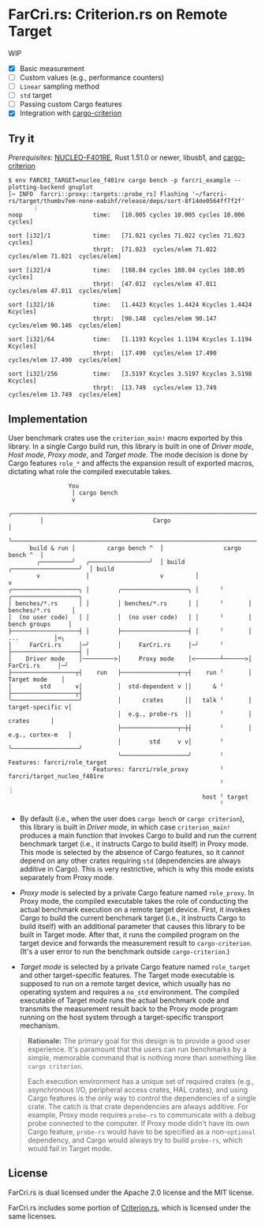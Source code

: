 # FarCri.rs: Criterion.rs on Remote Target

WIP

- [x] Basic measurement
- [ ] Custom values (e.g., performance counters)
- [ ] `Linear` sampling method
- [ ] `std` target
- [ ] Passing custom Cargo features
- [x] Integration with [cargo-criterion]

[cargo-criterion]: https://github.com/bheisler/cargo-criterion

## Try it

*Prerequisites:* [NUCLEO-F401RE], Rust 1.51.0 or newer, libusb1, and [cargo-criterion]

```
$ env FARCRI_TARGET=nucleo_f401re cargo bench -p farcri_example --plotting-backend gnuplot
[⋯ INFO  farcri::proxy::targets::probe_rs] Flashing '⋯/farcri-rs/target/thumbv7em-none-eabihf/release/deps/sort-8f14de0564ff7f2f'
       ⋮
noop                    time:   [10.005 cycles 10.005 cycles 10.006 cycles]

sort [i32]/1            time:   [71.021 cycles 71.022 cycles 71.023 cycles]
                        thrpt:  [71.023  cycles/elem 71.022  cycles/elem 71.021  cycles/elem]

sort [i32]/4            time:   [188.04 cycles 188.04 cycles 188.05 cycles]
                        thrpt:  [47.012  cycles/elem 47.011  cycles/elem 47.011  cycles/elem]

sort [i32]/16           time:   [1.4423 Kcycles 1.4424 Kcycles 1.4424 Kcycles]
                        thrpt:  [90.148  cycles/elem 90.147  cycles/elem 90.146  cycles/elem]

sort [i32]/64           time:   [1.1193 Kcycles 1.1194 Kcycles 1.1194 Kcycles]
                        thrpt:  [17.490  cycles/elem 17.490  cycles/elem 17.490  cycles/elem]

sort [i32]/256          time:   [3.5197 Kcycles 3.5197 Kcycles 3.5198 Kcycles]
                        thrpt:  [13.749  cycles/elem 13.749  cycles/elem 13.749  cycles/elem]
```

[NUCLEO-F401RE]: https://www.st.com/en/evaluation-tools/nucleo-f401re.html
[cargo-criterion]: https://github.com/bheisler/cargo-criterion

## Implementation

User benchmark crates use the `criterion_main!` macro exported by this library. In a single Cargo build run, this library is built in one of *Driver mode*, *Host mode*, *Proxy mode*, and *Target mode*. The mode decision is done by Cargo features `role_*` and affects the expansion result of exported macros, dictating what role the compiled executable takes.


                     You
                      │ cargo bench
                      v
             ╭──────────────────────────────────────────────────────────────────────┐
             │                               Cargo                                  │
             ╰──────────────────────────────────────────────────────────────────────╯
          build & run │         cargo bench ^  │                 cargo bench ^  │
            ╭─────────╯   ╭─────────────────╯  │ build   ╭───────────────────╯  │ build
            v             │                    v         │                      v
    ╭───────────────────╮ │        ╭───────────────────╮ │      ╵       ╭───────────────────╮
    │ benches/*.rs      │ │        │ benches/*.rs      │ │      ╵       │ benches/*.rs      │
    │  (no user code)   │ │        │  (no user code)   │ │      ╵       │  bench groups     │
    ├───────────────────┤ │        ├───────────────────┤ │      ╵       │      ...          │<╮
    │     FarCri.rs     │─╯        │     FarCri.rs     │─╯      ╵       ├───────────────────┤ │
    │    Driver mode    │─────────>│     Proxy mode    │<───────┴──────>│     FarCri.rs     │─╯
    ├──────────────────┬┤    run   ├────────────────┬─┬┤    run ╵       │    Target mode    │
    │        std       v│          │  std-dependent v ││      & ╵       ├──────────────────┬┤
    ╰───────────────────╯          │      crates      ││   talk ╵       │  target-specific v│
                                   │  e.g., probe-rs  ││        ╵       │       crates      │
                                   ├────────────────┬─┼┤        ╵       │  e.g., cortex-m   │
                                   │        std     v v│        ╵       ╰───────────────────╯
                                   ╰───────────────────╯        ╵     Features: farcri/role_target
                            Features: farcri/role_proxy         ╵               farcri/target_nucleo_f401re
                                                                ╵                    ⋮
                                                           host ╵ target
                                                                ╵

 - By default (i.e., when the user does `cargo bench` or `cargo criterion`), this library is built in *Driver mode*, in which case `criterion_main!` produces a main function that invokes Cargo to build and run the current benchmark target (i.e., it instructs Cargo to build itself) in Proxy mode. This mode is selected by the absence of Cargo features, so it cannot depend on any other crates requiring `std` (dependencies are always additive in Cargo). This is very restrictive, which is why this mode exists separately from Proxy mode.

 - *Proxy mode* is selected by a private Cargo feature named `role_proxy`. In Proxy mode, the compiled executable takes the role of conducting the actual benchmark execution on a remote target device. First, it invokes Cargo to build the current benchmark target (i.e., it instructs Cargo to build itself) with an additional parameter that causes this library to be built in Target mode. After that, it runs the compiled program on the target device and forwards the measurement result to `cargo-criterion`. (It's a user error to run the benchmark outside `cargo-criterion`.)

 - *Target mode* is selected by a private Cargo feature named `role_target` and other target-specific features. The Target mode executable is supposed to run on a remote target device, which usually has no operating system and requires a `no_std` environment. The compiled executable of Target mode runs the actual benchmark code and transmits the measurement result back to the Proxy mode program running on the host system through a target-specific transport mechanism.

> **Rationale:** The primary goal for this design is to provide a good user experience. It's paramount that the users can run benchmarks by a simple, memorable command that is nothing more than something like `cargo criterion`.
>
> Each execution environment has a unique set of required crates (e.g., asynchronous I/O, peripheral access crates, HAL crates), and using Cargo features is the only way to control the dependencies of a single crate. The catch is that crate dependencies are always additive. For example, Proxy mode requires `probe-rs` to communicate with a debug probe connected to the computer. If Proxy mode didn't have its own Cargo feature, `probe-rs` would have to be specified as a non-`optional` dependency, and Cargo would always try to build `probe-rs`, which would fail in Target mode.

## License

FarCri.<span></span>rs is dual licensed under the Apache 2.0 license and the MIT license.

FarCri.<span></span>rs includes some portion of [Criterion.rs], which is licensed under the same licenses.

[Criterion.rs]: https://github.com/bheisler/criterion.rs
